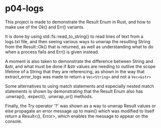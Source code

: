 # p04-logs

This project is made to demonstrate the Result Enum in Rust, and how to make use of the Ok() and Err() variants.

It is done by using std::fs::read_to_string() to read lines of text from a logs.txt file, and then seeing various ways to unwrap the resulting String from the Result::Ok() that is returned, as well as understanding what to do when a process fails and Err() is given instead.

A moment is also taken to demonstrate the difference between String and &str, and what must be done if &str values are needing to outlive the scope lifetime of a String that they are referencing, as shown in the way that extract_error_logs was made to return a `Vec<String>` and not a `Vec<&str>`

Some alternatives to using match statements and especially nested match statements is shown by demonstrating that the Result Enum also has .unwrap(), .expect(), .unwrap_or() methods.

Finally, the Try operator '?' was shown as a way to unwrap Result values or else propagate an error message up to main() which was modified to itself return a Result<(), Error>, which enables the message to appear on the console.

